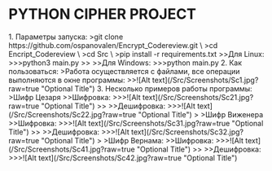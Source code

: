 <h1>PYTHON CIPHER PROJECT</h1>
1. Параметры запуска:
	>git clone https://github.com/ospanovalen/Encrypt_Codereview.git \
	>cd Encript_Codereview \
	>cd Src \
	>pip install -r requirements.txt 
	>>Для Linux:
	>>>python3 main.py 
	>>
	>>Для Windows:
	>>>python main.py
2. Как пользоваться:
	>Работа осуществляется с файлами, все операции выполняются в окне программы:
	>>![Alt text](/Src/Screenshots/Sc1.jpg?raw=true "Optional Title")
3. Несколько примеров работы программы:
	>Шифр Цезаря
	>>Шифровка:
	>>>![Alt text](/Src/Screenshots/Sc21.jpg?raw=true "Optional Title")
	>>
	>>Дешифровка:
	>>>![Alt text](/Src/Screenshots/Sc22.jpg?raw=true "Optional Title")
	>
	>Шифр Виженера
	>>Шифровка:
	>>>![Alt text](/Src/Screenshots/Sc31.jpg?raw=true "Optional Title")
	>>
	>>Дешифровка:
	>>>![Alt text](/Src/Screenshots/Sc32.jpg?raw=true "Optional Title")
	>
	>Шифр Вернама:
	>>Шифровка:
	>>>![Alt text](/Src/Screenshots/Sc41.jpg?raw=true "Optional Title")
	>>
	>>Дешифровка:
	>>>![Alt text](/Src/Screenshots/Sc42.jpg?raw=true "Optional Title")
